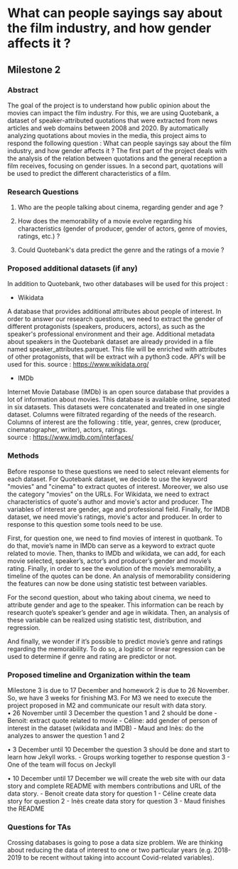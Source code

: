 # What can people sayings say about the film industry, and how gender affects it ?
## Milestone 2


### Abstract 

The goal of the project is to understand how public opinion about the movies can impact the film industry. For this, we are using Quotebank, a dataset of speaker-attributed quotations that were extracted from news articles and web domains between 2008 and 2020. By automatically analyzing quotations about movies in the media, this project aims to respond the following question : What can people sayings say about the film industry, and how gender affects it ? The first part of the project deals with the analysis of the relation between quotations and the general reception a film receives, focusing on gender issues. In a second part, quotations will be used to predict the different characteristics of a film.


### Research Questions

1. Who are the people talking about cinema, regarding gender and age ?

2. How does the memorability of a movie evolve regarding his characteristics (gender of producer, gender of actors, genre of movies, ratings, etc.) ? 

3. Could Quotebank's data predict the genre and the ratings of a movie ?
 

### Proposed additional datasets (if any)

In addition to Quotebank, two other databases will be used for this project :

- Wikidata 

A database that provides additional attributes about people of interest. In order to answer our research questions, we need to extract the gender of different protagonists (speakers, producers, actors), as such as the speaker's professional environment and their age. Additional metadata about speakers in the Quotebank dataset are already provided in a file named speaker_attributes.parquet. This file will be enriched with attributes of other protagonists, that will be extract wih a python3 code. API's will be used for this.
source : https://www.wikidata.org/

- IMDb 

Internet Movie Database (IMDb) is an open source database that provides a lot of information about movies. This database is available online, separated in six datasets. This datasets were concatenated and treated in one single dataset. Columns were filtrated regarding of the needs of the research. Columns of interest are the following : title, year, genres, crew (producer, cinematographer, writer), actors, ratings.  
source : https://www.imdb.com/interfaces/


### Methods

Before response to these questions we need to select relevant elements for each dataset. For Quotebank dataset, we decide to use the keyword "movies" and "cinema" to extract quotes of interest. Moreover, we also use the category "movies" on the URLs. For Wikidata, we need to extract characteristics of quote's author and movie's actor and producer. The variables of interest are gender, age and professional field. Finally, for IMDB dataset, we need movie's ratings, movie's actor and producer.
In order to response to this question some tools need to be use.

First, for question one, we need to find movies of interest in quotbank. To do that, movie’s name in IMDb can serve as a keyword to extract quote related to movie. Then, thanks to IMDb and wikidata, we can add, for each movie selected, speaker’s, actor’s and producer’s gender and movie’s rating. Finally, in order to see the evolution of the movie’s memorability, a timeline of the quotes can be done. An analysis of memorability considering the features can now be done using statistic test between variables. 

For the second question, about who taking about cinema, we need to attribute gender and age to the speaker. This information can be reach by research quote’s speaker’s gender and age in wikidata.  Then, an analysis of these variable can be realized using statistic test, distribution, and regression. 

And finally, we wonder if it’s possible to predict movie’s genre and ratings regarding the memorability. To do so, a logistic or linear regression can be used to determine if genre and rating are predictor or not. 


### Proposed timeline and Organization within the team

Milestone 3 is due to 17 December and homework 2 is due to 26 November. So, we have 3 weeks for finishing M3. For M3 we need to execute the project proposed in M2 and communicate our result with data story.  
•	26 November until 3 December the question 1 and 2 should be done
    - Benoit: extract quote related to movie
    - Céline: add gender of person of interest in the dataset (wikidata and IMDB)
    - Maud and Inès: do the analyzes to answer the question 1 and 2 

•	3 December until 10 December the question 3 should be done and start to learn how Jekyll works.
    - Groups working together to response question 3 
    - One of the team will focus on Jeckyll

•	10 December until 17 December we will create the web site with our data story and complete README with members contributions and URL of the data story. 
    - Benoit create data story for question 1
    - Céline create data story for question 2
    - Inès create data story for question 3
    - Maud finishes the README


### Questions for TAs 

Crossing databases is going to pose a data size problem. We are thinking about reducing the data of interest to one or two particular years (e.g. 2018-2019 to be recent without taking into account Covid-related variables).
